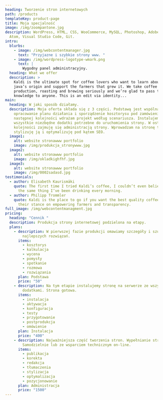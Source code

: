 ```yaml
---
heading: Tworzenie stron internetowych
path: /products
templateKey: product-page
title: Moja specjalność
image: /img/zoompantone.jpg
description: WordPress, HTML, CSS, WooCommerce, MySQL, Photoshop, Adobe, Office,
  Atom, Visual Studio Code, Git.
intro:
  blurbs:
    - image: /img/webcontentmanager.jpg
      text: "Przyjazne i szybkie strony www. "
    - image: /img/wordpress-logotype-wmark.png
      text: |
        Wygodny panel administracyjny.
  heading: What we offer
  description: >
    Kaldi is the ultimate spot for coffee lovers who want to learn about their
    java’s origin and support the farmers that grew it. We take coffee
    production, roasting and brewing seriously and we’re glad to pass that
    knowledge to anyone. This is an edit via identity...
main:
  heading: W jaki sposób działamy.
  description: Moja oferta składa się z 3 części. Podstawą jest wspólna rozmowa,
    opracowanie planu działania i sporządzenie kosztorysu pod zamówienie. W
    następnej kolejności wdrażam projekt według scenariusza. Instalujemy
    wszystkie niezbędne dodatki potrzebne do uruchomienia strony. W ostatniej
    kolejności zajmuję się administracją strony. Wprowadzam na stronę treść,
    stylizuję ją i optymalizuję pod kątem SEO.
  image1:
    alt: website stronawww portfolio
    image: /img/produkcja_stronywww.jpg
  image2:
    alt: website stronawww portfolio
    image: /img/okladkighfhf.jpg
  image3:
    alt: website stronawww portfolio
    image: /img/0002sadasd.jpg
testimonials:
  - author: Elisabeth Kaurismäki
    quote: The first time I tried Kaldi’s coffee, I couldn’t even believe that was
      the same thing I’ve been drinking every morning.
  - author: Philipp Trommler
    quote: Kaldi is the place to go if you want the best quality coffee. I love
      their stance on empowering farmers and transparency.
full_image: /img/webcontentmanagment.jpg
pricing:
  heading: "Cennik "
  description: Produkcja strony internetowej podzielona na etapy.
  plans:
    - description: W pierwszej fazie produkcji omawiamy szczegóły i szukamy
        najlepszych rozwiązań.
      items:
        - kosztorys
        - kalkulacja
        - wycena
        - pomysły
        - spotkanie
        - rozmowa
        - rozwiązania
      plan: Podstawa
      price: "50"
    - description: Na tym etapie instalujemy stronę na serwerze ze wszystkimi
        dodatkami. Strona gotowa.
      items:
        - instalacja
        - aktywacja
        - konfiguracja
        - testy
        - przygotowanie
        - postprodukcja
        - omówienie
      plan: Instalacja
      price: "400"
    - description: Najważniejsza część tworzenia stron. Wypełnianie strony treścią.
        Samodzielnie lub ze wsparciem technicznym on-line.
      items:
        - publikacja
        - korekta
        - redakcja
        - tłumaczenia
        - stylizacja
        - optymalizacja
        - pozycjonowanie
      plan: Administracja
      price: "1500"
---
```

